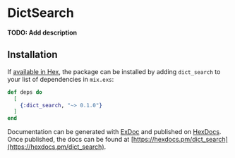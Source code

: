 # DictSearch

**TODO: Add description**

## Installation

If [available in Hex](https://hex.pm/docs/publish), the package can be installed
by adding `dict_search` to your list of dependencies in `mix.exs`:

```elixir
def deps do
  [
    {:dict_search, "~> 0.1.0"}
  ]
end
```

Documentation can be generated with [ExDoc](https://github.com/elixir-lang/ex_doc)
and published on [HexDocs](https://hexdocs.pm). Once published, the docs can
be found at [https://hexdocs.pm/dict_search](https://hexdocs.pm/dict_search).


